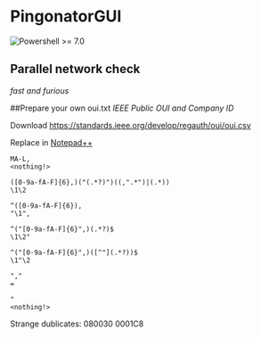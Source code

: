 # PingonatorGUI

![Powershell >= 7.0](https://img.shields.io/badge/Powershell-%3E=7.0-blue.svg)

## Parallel network check

*fast and furious*

##Prepare your own oui.txt
*IEEE Public OUI and Company ID*

Download https://standards.ieee.org/develop/regauth/oui/oui.csv

Replace in [Notepad++](https://notepad-plus-plus.org/downloads/)
```
MA-L,
<nothing!>
```
```
([0-9a-fA-F]{6},)("(.*?)")((,".*")|(.*))
\1\2
```
```
^([0-9a-fA-F]{6}),
"\1",
```
```
^("[0-9a-fA-F]{6}",)(.*?)$
\1\2"
```
```
^("[0-9a-fA-F]{6}",)([^"](.*?))$
\1"\2
```
```
","
=
```
```
"
<nothing!>
```

Strange dublicates:
080030 
0001C8


